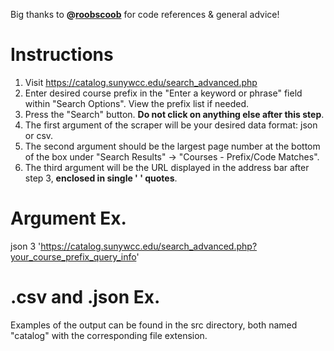 Big thanks to **@[roobscoob](https://github.com/roobscoob)** for code references & general advice!

# Instructions
1. Visit https://catalog.sunywcc.edu/search_advanced.php
2. Enter desired course prefix in the "Enter a keyword or phrase" field within "Search Options". View the prefix list if needed.
3. Press the "Search" button. **Do not click on anything else after this step**.
4. The first argument of the scraper will be your desired data format: json or csv.
5. The second argument should be the largest page number at the bottom of the box under "Search Results" -> "Courses - Prefix/Code Matches".
6. The third argument will be the URL displayed in the address bar after step 3, **enclosed in single ' ' quotes**.

# Argument Ex.
json 3 'https://catalog.sunywcc.edu/search_advanced.php?your_course_prefix_query_info'

# .csv and .json Ex.
Examples of the output can be found in the src directory, both named "catalog" with the corresponding file extension.